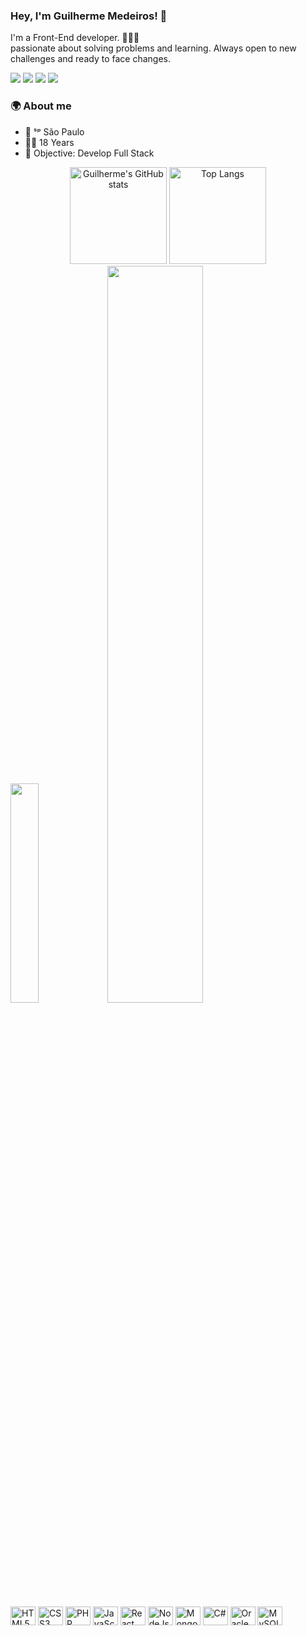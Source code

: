 
### Hey, I'm Guilherme Medeiros!  👋

I'm a Front-End developer. 👨🏻‍💻 <br>
passionate about solving problems and learning. Always open to new challenges and ready to face changes.
<p>
<a href="https://www.linkedin.com/in/guilherme-de-amorim-medeiros-2019341ba/"><img src="https://img.shields.io/badge/LinkedIn-0077B5?style=for-the-badge&logo=linkedin&logoColor=white"/></a> 
<a href="https://twitter.com/Medeirosx_"><img src="https://img.shields.io/badge/Twitter-1DA1F2?style=for-the-badge&logo=twitter&logoColor=white"/></a> 
<!--<a href="https://discord.com/"><img src="https://img.shields.io/badge/Discord-7289DA?style=for-the-badge&logo=discord&logoColor=white"/></a> -->
<a href="mailto:guilhermedeamorimmedeiros@yahoo.com.br?subject=Hello"><img src="https://img.shields.io/badge/Gmail-D14836?style=for-the-badge&logo=gmail&logoColor=white"/></a>
<a href="https://www.instagram.com/md_guilherme/">
 <img src="https://img.shields.io/badge/Instagram-e2725b?style=for-the-badge&logo=Instagram&logoColor=white" />
</a>


### 🌍 About me 
- 📍 ˢᵖ  São Paulo 
- 🧑🏻 18 Years
- 🚀 Objective: Develop Full Stack
 
<div align="center" vlign="center">
<img height="155rem" alt="Guilherme's GitHub stats" src="https://github-readme-stats.vercel.app/api?username=LutoBeibe&show_icons=true&theme=dracula"/>
<img height="155rem" alt="Top Langs" src="https://github-readme-stats.vercel.app/api/top-langs/?username=LutoBeibe&layout=compact&theme=dracula"/>
</div>
<div vlign="center">
<img  src="https://urubutrix.files.wordpress.com/2013/12/tumblr_m8uwjclps41rdkjxgo1_500.gif" style="width:30%" />
<img  src="https://pa1.narvii.com/6403/de2d49ca4dab24fd88c6e4e40431692c7ea8ac51_hq.gif" style="width:55%" />
</div>
<img align="center" alt="HTML5" height="30" width="40" src="https://cdn.jsdelivr.net/gh/devicons/devicon/icons/html5/html5-original-wordmark.svg" />
<img align="center" alt="CSS3" height="30" width="40" src="https://cdn.jsdelivr.net/gh/devicons/devicon/icons/css3/css3-original-wordmark.svg" />
<img align="center" alt="PHP" height="30" width="40" src="https://cdn.jsdelivr.net/gh/devicons/devicon/icons/php/php-original.svg" />       
<img align="center" alt="JavaScript" height="30" width="40" src="https://cdn.jsdelivr.net/gh/devicons/devicon/icons/javascript/javascript-original.svg" />
<img align="center" alt="React" height="30" width="40" src="https://cdn.jsdelivr.net/gh/devicons/devicon/icons/react/react-original-wordmark.svg" />
<img align="center" alt="NodeJs" height="30" width="40" src="https://cdn.jsdelivr.net/gh/devicons/devicon/icons/nodejs/nodejs-original.svg" />
<img align="center" alt="MongoDB" height="30" width="40" src="https://cdn.jsdelivr.net/gh/devicons/devicon/icons/mongodb/mongodb-original-wordmark.svg" />
<img align="center" alt="C#" height="30" width="40" src="https://cdn.jsdelivr.net/gh/devicons/devicon/icons/csharp/csharp-original.svg" />
<img align="center" alt="Oracle" height="30" width="40" src="https://cdn.jsdelivr.net/gh/devicons/devicon/icons/oracle/oracle-original.svg" />
<img align="center" alt="MySQL" height="30" width="40" src="https://cdn.jsdelivr.net/gh/devicons/devicon/icons/mysql/mysql-original-wordmark.svg" />

          
                              
                                                 
          

